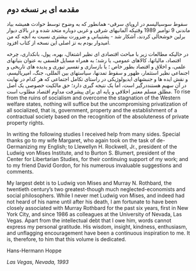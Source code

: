## مقدمه ای بر نسخه دوم

سقوط سوسیالیسم در اروپای سرقی- همانطور که به وضوح توسط حوادث همیشه بیاد ماندنی 9 نوامبر 1989 وقتیکه آلمانیهای شرقی و غربی دوباره متحد شده و در بالای دیوار برلین خوشحالی کردند، آشکار شد - پشتیبانی و ضرورت بیشتری نسبت به آنچه که من امیدوار بودم به تز اصلی این نسخه از کتاب افزود.

در حالیکه مطالعات زیر با مباحث اقتصادی ای نظیر اشتغال، بهره، پول، بانکداری، چرخه اقتصاد، مالیاتها، کالاهای عمومی، یا رشد؛ به همراه مسایل فلسفی به عنوان بنیانهای علمی، و اخلاق و اقتصاد بطور خاص ؛ یا بازسازی و تفسیر تیوری و پدیده های تاریخی و اجنماعی نظیر استثمار، ظهور و سقوط تمدنها، سیاستهای بین المللی، جنگ، امپریالیسم، و نقش ایده ها و جنبشهای ایدیولوژیکی در راستای تکامل اجتماعی که هر کدام در نهایت در آن سهیم هستنددرگیر است، اما یک نتیجه گیری دارد؛ حق مالکیت خصوصی یک اصل مطلق مسلم معتبر اخلاقی و پایه ای برای پیشرفت مداوم اقتصاد مطلوب است. To rise from the ruins of socialism and overcome the stagnation of the Western welfare states, nothing will suffice but the uncompromising privatization of all socialized, that is, government, property and the establishment of a contractual society based on the recognition of the absoluteness of private property rights.

In writing the following studies I received help from many sides. Special thanks go to my wife Margaret, who again took on the task of de-Germanizing my English; to Llewellyn H. Rockwell, Jr., president of the Ludwig von Mises Institute, and to Burton S. Blumert, president of the Center for Libertarian Studies, for their continuing support of my work; and to my friend David Gordon, for his numerous invaluable suggestions and comments.

My largest debt is to Ludwig von Mises and Murray N. Rothbard, the twentieth century’s two greatest-though much neglected-economists and social philosophers. While I never met Ludwig von Mises, and indeed had not heard of his name until after his death, I am fortunate to have been closely associated with Murray Rothbard for the past six years, first in New York City, and since 1986 as colleagues at the University of Nevada, Las Vegas. Apart from the intellectual debt that I owe him, words cannot express my personal gratitude. His wisdom, insight, kindness, enthusiasm, and unflagging encouragement have been a continuous inspiration to me. It is, therefore, to him that this volume is dedicated.

Hans-Hermann Hoppe

*Las Vegas, Nevada, 1993*
